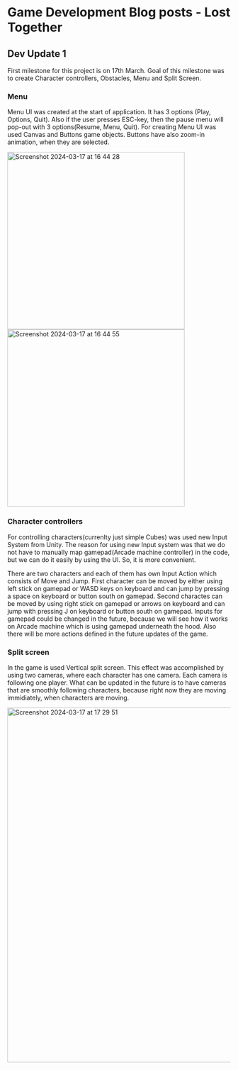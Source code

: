 # Game Development Blog posts - Lost Together

## Dev Update 1
First milestone for this project is on 17th March. Goal of this milestone was to create Character controllers, Obstacles, Menu and Split Screen.

### Menu
Menu UI was created at the start of application. It has 3 options (Play, Options, Quit). Also if the user presses ESC-key, then the pause menu will 
pop-out with 3 options(Resume, Menu, Quit).
For creating Menu UI was used Canvas and Buttons game objects. Buttons have also zoom-in animation, when they are selected.

<img width="400" alt="Screenshot 2024-03-17 at 16 44 28" src="https://github.com/Davidek776/GMD-Project/assets/62095094/2a9b0a21-9c00-43cd-85d4-cb1506ec79f8">
<img width="400" alt="Screenshot 2024-03-17 at 16 44 55" src="https://github.com/Davidek776/GMD-Project/assets/62095094/9e8aa114-c86a-4091-8e8b-bc033e1a568b">

### Character controllers
For controlling characters(currenlty just simple Cubes) was used new Input System from Unity. The reason for using new Input system was that we do not have to manually map gamepad(Arcade machine controller) in the code, but we can do it easily by using the UI. So, it is more convenient.

There are two characters and each of them has own Input Action which consists of Move and Jump. First character can be moved by either using left stick on gamepad or WASD keys on keyboard and can jump by pressing a space on keyboard or button south on gamepad. Second charactes can be moved by using right stick on gamepad or arrows on keyboard and can jump with pressing J on keyboard or button south on gamepad. Inputs for gamepad could be changed in the future, because we will see how it works on Arcade machine which is using gamepad underneath the hood. Also there will be more actions defined in the future updates of the game.

### Split screen
In the game is used Vertical split screen. This effect was accomplished by using two cameras, where each character has one camera. Each camera is following one player. What can be updated in the future is to have cameras that are smoothly following characters, because right now they are moving immidiately, when characters are moving.

<img width="800" alt="Screenshot 2024-03-17 at 17 29 51" src="https://github.com/Davidek776/GMD-Project/assets/62095094/e40df375-d22e-40ef-9ae5-26cbde831466">




